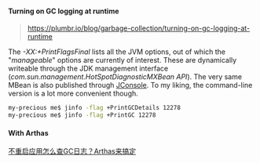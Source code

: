 

#### Turning on GC logging at runtime

> https://plumbr.io/blog/garbage-collection/turning-on-gc-logging-at-runtime

The *-XX:+PrintFlagsFinal* lists all the JVM options, out of which the "*manageable*" options are currently of interest. These are dynamically writeable through the JDK management interface (*com.sun.management.HotSpotDiagnosticMXBean API*). The very same MBean is also published through [JConsole](http://docs.oracle.com/javase/7/docs/technotes/guides/management/figures/memtab.gif). To my liking, the command-line version is a lot more convenient though.


```bash
my-precious me$ jinfo -flag +PrintGCDetails 12278
my-precious me$ jinfo -flag +PrintGC 12278
```

#### With Arthas

[不重启应用怎么查GC日志？Arthas来搞定 ](https://mp.weixin.qq.com/s/GF3C7RcEPV0f1hDah6CJPA)